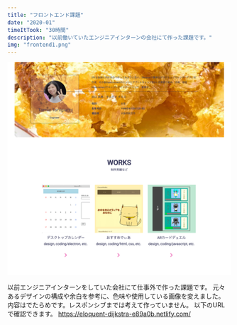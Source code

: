 ```yaml
---
title: "フロントエンド課題"
date: "2020-01"
timeItTook: "30時間"
description: "以前働いていたエンジニアインターンの会社にて作った課題です。"
img: "frontend1.png"
---
```

![frontend](./frontend1.png)

以前エンジニアインターンをしていた会社にて仕事外で作った課題です。
元々あるデザインの構成や余白を参考に、色味や使用している画像を変えました。
内容はでたらめです。レスポンシブまでは考えて作っていません。
以下のURLで確認できます。
https://eloquent-dijkstra-e89a0b.netlify.com/